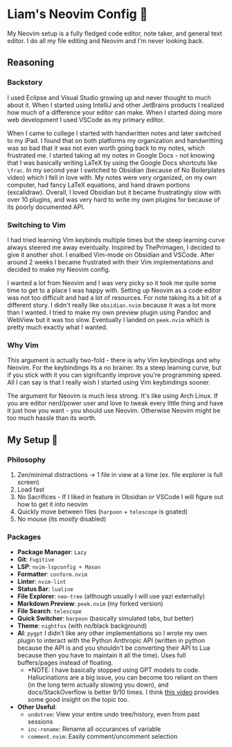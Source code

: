 # Liam's Neovim Config 🧙

My Neovim setup is a fully fledged code editor,
note taker, and general text editor. I do all
my file editing and Neovim and I'm never looking
back.

## Reasoning

### Backstory

I used Eclipse and Visual Studio growing up and never
thought to much about it. When I started using IntelliJ
and other JetBrains products I realized how much of a
difference your editor can make. When I started doing
more web development I used VSCode as my primary editor.

When I came to college I started with handwritten notes
and later switched to my iPad. I found that on both
platforms my organization and handwritting was so
bad that it was not even worth going back to my
notes, which frustrated me. I started taking
all my notes in Google Docs - not knowing
that I was basically writing LaTeX by using the Google
Docs shortcuts like `\frac`. In my second year I switched
to Obsidian (because of No Boilerplates video) which I
fell in love with. My notes were very organized, on my
own computer, had fancy LaTeX equations, and hand
drawn portions (excalidraw). Overall, I loved Obsidian
but it became frustratingly slow with over 10 plugins,
and was very hard to write my own plugins for because
of its poorly documented API.

### Switching to Vim

I had tried learning Vim keybinds multiple times but
the steep learning curve always steered me away
eventually. Inspired by ThePrimagen, I decided to give
it another shot. I enalbed Vim-mode on Obsidian and
VSCode. After around 2 weeks I became frustrated
with their Vim implementations and decided to make
my Neovim config.

I wanted a lot from Neovim and I was very picky so it
took me quite some time to get to a place I was happy
with. Setting up Neovim as a code editor was not
too difficult and had a lot of resources. For note
taking its a bit of a different story. I didn't really
like `obsidian.nvim` because it was a lot more than
I wanted. I tried to make my own preview plugin
using Pandoc and WebView but it was too slow. Eventually
I landed on `peek.nvim` which is pretty much exactly
what I wanted.

### Why Vim

This argument is actually two-fold - there is why Vim keybindings
and why Neovim. For the keybindings its a no brainer. Its a
steep learning curve, but if you stick with it you can signifcantly
improve you're programming speed. All I can say is that I really
wish I started using Vim keybindings sooner.

The argument for Neovim is much less strong. It's like using Arch
Linux. If you are editor nerd/power user and love to tweak every
little thing and have it just how you want - you should use Neovim.
Otherwise Neovim might be too much hassle than its worth.

## My Setup 👑

### Philosophy

 1. Zen/minimal distractions -> 1 file in view at a time (ex. file explorer is full screen)
 2. Load fast
 3. No Sacrifices - If I liked in feature in Obsidian or VSCode
 I will figure out how to get it into neovim
 4. Quickly move between files (`harpoon` + `telescope` is goated)
 5. No mouse (its _mostly_ disabled)

### Packages

 - __Package Manager__: `Lazy`
 - __Git__: `Fugitive`
 - __LSP__: `nvim-lspconfig + Mason`
 - __Formatter__: `conform.nvim`
 - __Linter__: `nvim-lint`
 - __Status Bar__: `lualine`
 - __File Explorer__: `neo-tree` (although usually I will use yazi externally)
 - __Markdown Preview__: `peek.nvim` (my forked version)
 - __File Search__: `telescope`
 - __Quick Switcher__: `harpoon` (basically simulated tabs, but better)
 - __Theme__: `nightfox` (with no/black background)
 - __AI__: `pygpt` I didn't like any other implementations so I wrote my own plugin to interact with the Python Anthropic API (written in python because the API is and you shouldn't be converting their API to Lua because then you have to maintain it all the time). Uses full buffers/pages instead of floating.
    - \*NOTE: I have basically stopped using GPT models to code. Hallucinations are a big issue, you can become too reliant on them (in the long term actually slowing you down), and docs/StackOverflow is better 9/10 times. I think [this video](https://www.youtube.com/watch?v=Wap2tkgaT1Q) provides some good insight on the topic too.
 - __Other Useful__:
     - `undotree`: View your entire undo tree/history, even from past sessions
     - `inc-rename`: Rename all occurances of variable
     - `comment.nvim`: Easily comment/uncomment selection
